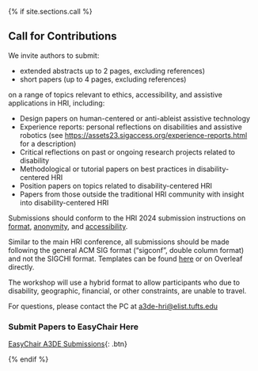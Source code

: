 
{% if site.sections.call %}

<a class="anchor" id="call"></a>

## Call for Contributions

We invite authors to submit: 
- extended abstracts up to 2 pages, excluding references)
- short papers (up to 4 pages, excluding references) 

on a range of topics relevant to ethics, accessibility, and assistive applications in HRI, including:
- Design papers on human-centered or anti-ableist assistive technology
- Experience reports: personal reflections on disabilities and assistive robotics (see https://assets23.sigaccess.org/experience-reports.html for a description)
- Critical reflections on past or ongoing research projects related to disability
- Methodological or tutorial papers on best practices in disability-centered HRI
- Position papers on topics related to disability-centered HRI
- Papers from those outside the traditional HRI community with insight into disability-centered HRI

Submissions should conform to the HRI 2024 submission instructions on [format](https://humanrobotinteraction.org/2024/fullpaper/), [anonymity](https://humanrobotinteraction.org/2024/guides-for-anonymizing-submissions/), and [accessibility](https://humanrobotinteraction.org/2024/accessibility/).

Similar to the main HRI conference, all submissions should be made following the general ACM SIG format (“sigconf”, double column format) and not the SIGCHI format. Templates can be found [here](https://www.acm.org/publications/proceedings-template) or on Overleaf directly.

The workshop will use a hybrid format to allow participants who due to disability, geographic, financial, or other constraints, are unable to travel. 

For questions, please contact the PC at a3de-hri@elist.tufts.edu

### Submit Papers to EasyChair Here

[EasyChair A3DE Submissions](https://easychair.org/conferences/?conf=a3de){: .btn}

{% endif %}

